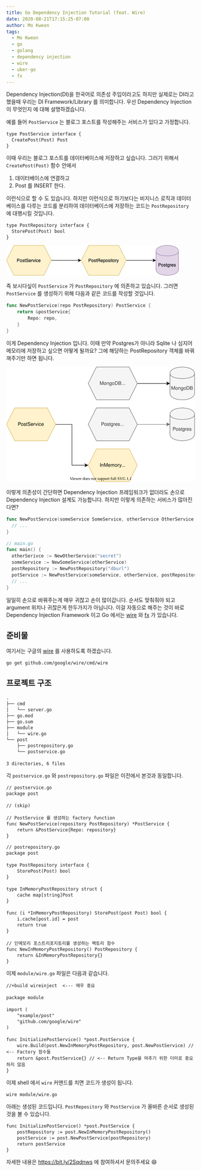 ```yaml
---
title: Go Dependency Injection Tutorial (feat. Wire)
date: 2020-08-21T17:15:25-07:00
author: Mo Kweon
tags:
  - Mo Kweon
  - go
  - golang
  - dependency injection
  - wire
  - uber-go
  - fx
---
```


Dependency Injection(DI)을 한국어로 의존성 주입이라고도 하지만 실제로는 DI라고 했을때 우리는 DI Framework/Library 를 의미합니다. 우선 Dependency Injection 이 무엇인지 에 대해 설명하겠습니다.

예를 들어 `PostService` 는 블로그 포스트를 작성해주는 서비스가 있다고 가정합니다.

```golang
type PostService interface {
  CreatePost(Post) Post
}
```

이때 우리는 블로그 포스트를 데이터베이스에 저장하고 싶습니다. 그러기 위해서 `CreatePost(Post)` 함수 안에서

1. 데이터베이스에 연결하고
2. Post 를 INSERT 한다.

이런식으로 할 수 도 있습니다. 하지만 이런식으로 하기보다는 비지니스 로직과 데이터베이스를 다루는 코드를 분리하여 데이터베이스에 저장하는 코드는 `PostRepository` 에 대행시킬 것입니다.

```golang
type PostRepository interface {
  StorePost(Post) bool
}
```

![Architecture](./Go-wire-dependency-injection-tutorial/architecture.jpg)

즉 보시다싶이 `PostService` 가 `PostRepository` 에 의존하고 있습니다.
그러면 `PostService` 를 생성하기 위해 다음과 같은 코드를 작성할 것입니다.

```go
func NewPostService(repo PostRepository) PostService {
	return &postService{
		Repo: repo,
	}
}
```

이게 Dependency Injection 입니다. 이때 만약 Postgres가 아니라 Sqlite 나 심지어 메모리에 저장하고 싶으면 어떻게 될까요? 그에 해당하는 PostRepository 객체를 바꿔껴주기만 하면 됩니다.

![InMemoryPostRepository](./Go-wire-dependency-injection-tutorial/different_repository.svg)

이렇게 의존성이 간단하면 Dependency Injection 프레임워크가 없더라도 손으로 Dependency Injection 설계도 가능합니다. 하지만 이렇게 의존하는 서비스가 많아진다면?

```go
func NewPostService(someService SomeService, otherService OtherService, repo PostRepository, ...) {
  // ...
}
```

```go
// main.go
func main() {
  otherSerivce := NewOtherService("secret")
  someService := NewSomeService(otherService)
  postRepository := NewPostRepository("dburl")
  potService := NewPostService(someService, otherService, postRepository)
  // ...
}
```

일일히 손으로 바꿔주는게 매우 귀찮고 손이 많이갑니다. 순서도 맞춰줘야 되고 argument 위치나 귀찮은게 한두가지가 아닙니다. 이걸 자동으로 해주는 것이 바로 Dependency Injection Framework 이고 Go 에서는 [wire](https://github.com/google/wire) 와 [fx](https://github.com/uber-go/fx) 가 있습니다.

## 준비물

여기서는 구글의 [wire](https://github.com/google/wire) 를 사용하도록 하겠습니다.

```shell
go get github.com/google/wire/cmd/wire
```

## 프로젝트 구조

```
.
├── cmd
│   └── server.go
├── go.mod
├── go.sum
├── module
│   └── wire.go
└── post
    ├── postrepository.go
    └── postservice.go

3 directories, 6 files
```

각 `postservice.go` 와 `postrepository.go` 파일은 이전에서 본것과 동일합니다.

```golang
// postservice.go
package post

// (skip)

// PostService 를 생성하는 factory function
func NewPostService(repository PostRepository) *PostService {
	return &PostService{Repo: repository}
}
```

```golang
// postrepository.go
package post

type PostRepository interface {
	StorePost(Post) bool
}

type InMemoryPostRepository struct {
	cache map[string]Post
}

func (i *InMemoryPostRepository) StorePost(post Post) bool {
	i.cache[post.id] = post
	return true
}

// 인메모리 포스트리포지토리를 생성하는 팩토리 함수
func NewInMemoryPostRepository() PostRepository {
	return &InMemoryPostRepository{}
}
```

이제 `module/wire.go` 파일은 다음과 같습니다.

```golang
//+build wireinject  <--- 매우 중요

package module

import (
	"example/post"
	"github.com/google/wire"
)

func InitializePostService() *post.PostService {
	wire.Build(post.NewInMemoryPostRepository, post.NewPostService) // <-- Factory 함수들
	return &post.PostService{} // <-- Return Type을 마추기 위한 더미로 중요하지 않음
}
```

이제 shell 에서 `wire` 커맨드를 치면 코드가 생성이 됩니다.

```shell
wire module/wire.go
```

아래는 생성된 코드입니다. `PostRepository` 와 `PostService` 가 올바른 순서로 생성된 것을 볼 수 있습니다.

```golang
func InitializePostService() *post.PostService {
	postRepository := post.NewInMemoryPostRepository()
	postService := post.NewPostService(postRepository)
	return postService
}
```

자세한 내용은 https://bit.ly/2Sqdnws 에 참여하셔서 문의주세요 😄
